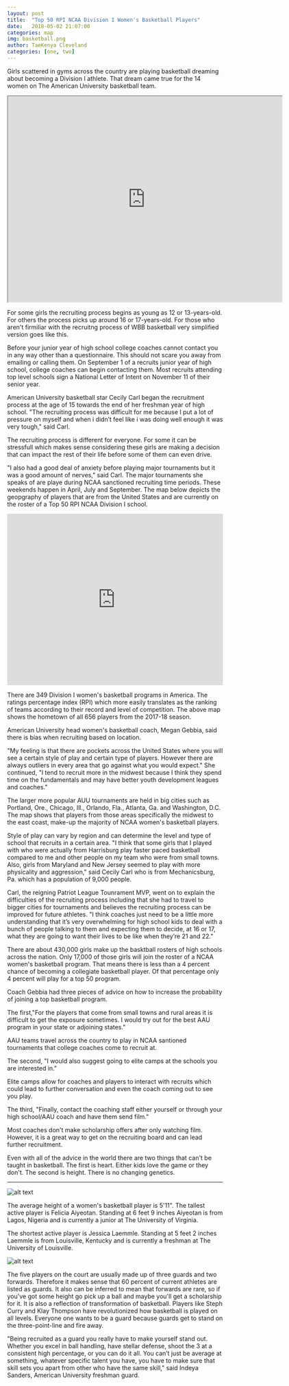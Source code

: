 ```yaml
---
layout: post
title:  "Top 50 RPI NCAA Division I Women's Basketball Players"
date:   2018-05-02 21:07:00
categories: map
img: basketball.png
author: TaeKenya Cleveland
categories: [one, two]
---
```


Girls scattered in gyms across the country are playing basketball dreaming about becoming a Division I athlete. That dream came true for the 14 women on The American University basketball team. 

<iframe src="https://www.google.com/maps/d/embed?mid=1FlFwcD2f6DgI7v1zSp6ijlcKINZtVdYg" width="640" height="480"></iframe>

For some girls the recruiting process begins as young as 12 or 13-years-old. For others the process picks up around 16 or 17-years-old. For those who aren't firmiliar with the recruitng process of WBB basketball very simplified version goes like this. 

Before your junior year of high school college coaches cannot contact you in any way other than a questionnaire. This should not scare you away from emailing or calling them. On September 1 of a recruits junior year of high school, college coaches can begin contacting them. Most recruits attending top level schools sign a National Letter of Intent on November 11 of their senior year. 

American University basketball star Cecily Carl began the recruitment process at the age of 15 towards the end of her freshman year of high school. 
"The recruiting process was difficult for me because I put a lot of pressure on myself and when i didn’t feel like i was doing well enough it was very tough," said Carl. 

The recruiting process is different for everyone. For some it can be stressfull which makes sense considering these girls are making a decision that can impact the rest of their life before some of them can even drive.

 "I also had a good deal of anxiety before playing major tournaments but it was a good amount of nerves," said Carl. The major tournaments she speaks of are playe during NCAA sanctioned recruiting time periods. These weekends happen in April, July and September. The map below depicts the geopgraphy of players that are from the United States and are currently on the roster of a Top 50 RPI NCAA Division I school.

<iframe id="datawrapper-chart-kt9ao" src="https://datawrapper.dwcdn.net/kt9ao/1/" scrolling="no" frameborder="0" allowtransparency="true" style="width: 0; min-width: 100% !important;" height="400"></iframe><script type="text/javascript">if("undefined"==typeof window.datawrapper)window.datawrapper={};window.datawrapper["kt9ao"]={},window.datawrapper["kt9ao"].embedDeltas={"100":517,"200":450,"300":425,"400":425,"500":400,"700":400,"800":400,"900":400,"1000":400},window.datawrapper["kt9ao"].iframe=document.getElementById("datawrapper-chart-kt9ao"),window.datawrapper["kt9ao"].iframe.style.height=window.datawrapper["kt9ao"].embedDeltas[Math.min(1e3,Math.max(100*Math.floor(window.datawrapper["kt9ao"].iframe.offsetWidth/100),100))]+"px",window.addEventListener("message",function(a){if("undefined"!=typeof a.data["datawrapper-height"])for(var b in a.data["datawrapper-height"])if("kt9ao"==b)window.datawrapper["kt9ao"].iframe.style.height=a.data["datawrapper-height"][b]+"px"});</script>

There are 349 Division I women's basketball programs in America. The ratings percentage index (RPI) which more easily translates as the ranking of teams according to their record and level of competition. The above map shows the hometown of all 656 players from the 2017-18 season. 

American University head women's basketball coach, Megan Gebbia, said there is bias when recruiting based on location. 

"My feeling is that there are pockets across the United States where you will see a certain style of play and certain type of players. However there are always outliers in every area that go against what you would expect." She continued, "I tend to recruit more in the midwest because I think they spend time on the fundamentals and may have better youth development leagues and coaches."

The larger more popular AUU tournaments are held in big cities such as Portland, Ore., Chicago, Ill., Orlando, Fla., Atlanta, Ga. and Washington, D.C. The map shows that players from those areas specifically the midwest to the east coast, make-up the majority of NCAA women's basketball players. 

Style of play can vary by region and can determine the level and type of school that recruits in a certain area. "I think that some girls that I played with who were actually from Harrisburg play faster paced basketball compared to me and other people on my team who were from small towns. Also, girls from Maryland and New Jersey seemed to play with more physicality and aggression," said Cecily Carl who is from Mechanicsburg, Pa. which has a population of 9,000 people. 

Carl, the reigning Patriot League Tounrament MVP, went on to explain the difficulties of the recruiting process including that she had to travel to bigger cities for tournaments and believes the recruiting process can be improved for future athletes. "I think coaches just need to be a little more understanding that it’s very overwhelming for high school kids to deal with a bunch of people talking to them and expecting them to decide, at 16 or 17, what they are going to want their lives to be like when they’re 21 and 22." 

There are about 430,000 girls make up the basktball rosters of high schools across the nation. Only 17,000 of those girls will join the roster of a NCAA women's basketball program. That means there is less than a 4 percent chance of becoming a collegiate basketball player. Of that percentage only 4 percent will play for a top 50 program. 

Coach Gebbia had three pieces of advice on how to increase the probability of joining a top basketball program. 

The first,"For the players that come from small towns and rural areas it is difficult to get the exposure sometimes. I would try out for the best AAU program in your state or adjoining states." 

AAU teams travel across the country to play in NCAA santioned tournaments that college coaches come to recruit at. 

The second, "I would also suggest going to elite camps at the schools you are interested in." 

Elite camps allow for coaches and players to interact with recruits which could lead to further conversation and even the coach coming out to see you play. 

The third, "Finally, contact the coaching staff either yourself or through your high school/AAU coach and have them send film." 

Most coaches don't make scholarship offers after only watching film. 
However, it is a great way to get on the recruiting board and can lead further recruitment. 

Even with all of the advice in the world there are two things that can't be taught in basketball. The first is heart. Either kids love the game or they don't. The second is height. There is no changing genetics.

----


![alt text](../images/height.png)

The average height of a women's basketball player is 5'11". The tallest active player is Felicia Aiyeotan. Standing at 6 feet 9 inches Aiyeotan is from Lagos, Nigeria and is currently a junior at The University of Virginia. 

The shortest active player is Jessica Laemmle. Standing at 5 feet 2 inches Laemmle is from Louisville, Kentucky and is currently a freshman at The University of Louisville.

![alt text](../images/pie.png)

The five players on the court are usually made up of three guards and two forwards. Therefore it makes sense that 60 percent of current athletes are listed as guards. It also can be inferred to mean that forwards are rare, so if you've got some height go pick up a ball and maybe you'll get a scholarship for it. It is also a reflection of transformation of basketball. Players like Steph Curry and Klay Thompson have revolutionized how basketball is played on all levels. Everyone one wants to be a guard because guards get to stand on the three-point-line and fire away. 
        
"Being recruited as a guard you really have to make yourself stand out. Whether you excel in ball handling, have stellar defense, shoot the 3 at a consistent high percentage, or you can do it all. You can’t just be average at something, whatever specific talent you have, you have to make sure that skill sets you apart from other who have the same skill," said Indeya Sanders, American University freshman guard.
